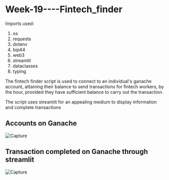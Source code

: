 # Week-19----Fintech_finder
Imports used:
1. os
2. requests
3. dotenv
4. bip44
5. web3
6. streamlit
7. dataclasses
8. typing

The fintech finder script is used to connect to an individual's ganache account, attaining their balance to send transactions for fintech workers, by the hour, provided they have sufficient balance to carry out the transaction.

The script uses streamlit for an appealing medium to display information and complete transactions

## Accounts on Ganache
![Capture](https://user-images.githubusercontent.com/89823009/161863971-e72bc726-471c-48b0-b2ce-f6f4acda8825.PNG)

## Transaction completed on Ganache through streamlit
![Capture](https://user-images.githubusercontent.com/89823009/161864096-5fa39c0b-ae46-4364-b504-d1b4e83f92c4.PNG)
